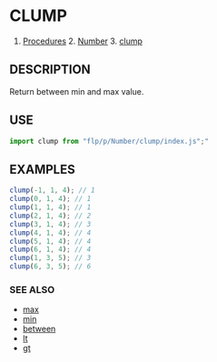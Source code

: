 # CLUMP

1. [Procedures](../README.md)
    2. [Number](../README.md)
        3. [clump](./README.md)

## DESCRIPTION

Return between min and max value.


## USE

```javascript
import clump from "flp/p/Number/clump/index.js";"
```

## EXAMPLES

```javascript
clump(-1, 1, 4); // 1
clump(0, 1, 4); // 1
clump(1, 1, 4); // 1
clump(2, 1, 4); // 2
clump(3, 1, 4); // 3
clump(4, 1, 4); // 4
clump(5, 1, 4); // 4
clump(6, 1, 4); // 4
clump(1, 3, 5); // 3
clump(6, 3, 5); // 6
```

### SEE ALSO

- [max](../max/README.md)
- [min](../min/README.md)
- [between](../between/README.md)
- [lt](../lt/README.md)
- [gt](../lt/README.md)

